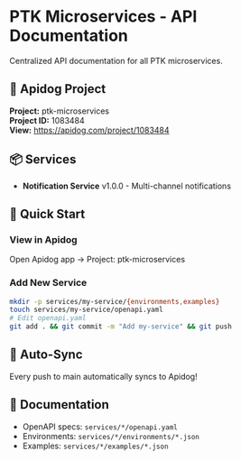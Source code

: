 # PTK Microservices - API Documentation

Centralized API documentation for all PTK microservices.

## 🎯 Apidog Project

**Project:** ptk-microservices  
**Project ID:** 1083484  
**View:** https://apidog.com/project/1083484

## 📦 Services

- **Notification Service** v1.0.0 - Multi-channel notifications

## 🚀 Quick Start

### View in Apidog
Open Apidog app → Project: ptk-microservices

### Add New Service
```bash
mkdir -p services/my-service/{environments,examples}
touch services/my-service/openapi.yaml
# Edit openapi.yaml
git add . && git commit -m "Add my-service" && git push
```

## 🔄 Auto-Sync

Every push to main automatically syncs to Apidog!

## 📖 Documentation

- OpenAPI specs: `services/*/openapi.yaml`
- Environments: `services/*/environments/*.json`
- Examples: `services/*/examples/*.json`
